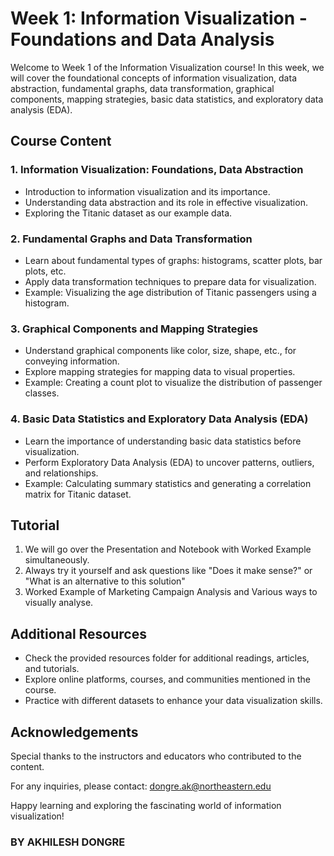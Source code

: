 # Week 1: Information Visualization - Foundations and Data Analysis

Welcome to Week 1 of the Information Visualization course! In this week, we will cover the foundational concepts of information visualization, data abstraction, fundamental graphs, data transformation, graphical components, mapping strategies, basic data statistics, and exploratory data analysis (EDA). 

## Course Content

### 1. Information Visualization: Foundations, Data Abstraction
- Introduction to information visualization and its importance.
- Understanding data abstraction and its role in effective visualization.
- Exploring the Titanic dataset as our example data.

### 2. Fundamental Graphs and Data Transformation
- Learn about fundamental types of graphs: histograms, scatter plots, bar plots, etc.
- Apply data transformation techniques to prepare data for visualization.
- Example: Visualizing the age distribution of Titanic passengers using a histogram.

### 3. Graphical Components and Mapping Strategies
- Understand graphical components like color, size, shape, etc., for conveying information.
- Explore mapping strategies for mapping data to visual properties.
- Example: Creating a count plot to visualize the distribution of passenger classes.

### 4. Basic Data Statistics and Exploratory Data Analysis (EDA)
- Learn the importance of understanding basic data statistics before visualization.
- Perform Exploratory Data Analysis (EDA) to uncover patterns, outliers, and relationships.
- Example: Calculating summary statistics and generating a correlation matrix for Titanic dataset.

## Tutorial

1. We will go over the Presentation and Notebook with Worked Example simultaneously.
2. Always try it yourself and ask questions like "Does it make sense?" or "What is an alternative to this solution"
3. Worked Example of Marketing Campaign Analysis and Various ways to visually analyse.

## Additional Resources

- Check the provided resources folder for additional readings, articles, and tutorials.
- Explore online platforms, courses, and communities mentioned in the course.
- Practice with different datasets to enhance your data visualization skills.

## Acknowledgements

Special thanks to the instructors and educators who contributed to the content.

For any inquiries, please contact: dongre.ak@northeastern.edu

Happy learning and exploring the fascinating world of information visualization!


### BY AKHILESH DONGRE





